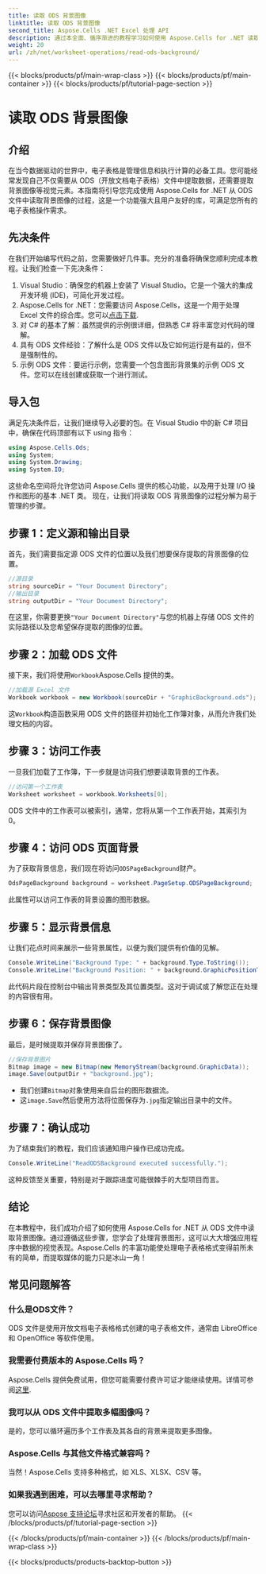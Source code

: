 ```yaml
---
title: 读取 ODS 背景图像
linktitle: 读取 ODS 背景图像
second_title: Aspose.Cells .NET Excel 处理 API
description: 通过本全面、循序渐进的教程学习如何使用 Aspose.Cells for .NET 读取 ODS 背景图像。非常适合开发人员和爱好者。
weight: 20
url: /zh/net/worksheet-operations/read-ods-background/
---
```


{{< blocks/products/pf/main-wrap-class >}}
{{< blocks/products/pf/main-container >}}
{{< blocks/products/pf/tutorial-page-section >}}

# 读取 ODS 背景图像

## 介绍
在当今数据驱动的世界中，电子表格是管理信息和执行计算的必备工具。您可能经常发现自己不仅需要从 ODS（开放文档电子表格）文件中提取数据，还需要提取背景图像等视觉元素。本指南将引导您完成使用 Aspose.Cells for .NET 从 ODS 文件中读取背景图像的过程，这是一个功能强大且用户友好的库，可满足您所有的电子表格操作需求。
## 先决条件
在我们开始编写代码之前，您需要做好几件事。充分的准备将确保您顺利完成本教程。让我们检查一下先决条件：
1. Visual Studio：确保您的机器上安装了 Visual Studio。它是一个强大的集成开发环境 (IDE)，可简化开发过程。
2.  Aspose.Cells for .NET：您需要访问 Aspose.Cells，这是一个用于处理 Excel 文件的综合库。您可以[点击下载](https://releases.aspose.com/cells/net/).
3. 对 C# 的基本了解：虽然提供的示例很详细，但熟悉 C# 将丰富您对代码的理解。
4. 具有 ODS 文件经验：了解什么是 ODS 文件以及它如何运行是有益的，但不是强制性的。
5. 示例 ODS 文件：要运行示例，您需要一个包含图形背景集的示例 ODS 文件。您可以在线创建或获取一个进行测试。
## 导入包
满足先决条件后，让我们继续导入必要的包。在 Visual Studio 中的新 C# 项目中，确保在代码顶部有以下 using 指令：
```csharp
using Aspose.Cells.Ods;
using System;
using System.Drawing;
using System.IO;
```
这些命名空间将允许您访问 Aspose.Cells 提供的核心功能，以及用于处理 I/O 操作和图形的基本 .NET 类。
现在，让我们将读取 ODS 背景图像的过程分解为易于管理的步骤。 
## 步骤 1：定义源和输出目录
首先，我们需要指定源 ODS 文件的位置以及我们想要保存提取的背景图像的位置。
```csharp
//源目录
string sourceDir = "Your Document Directory";
//输出目录
string outputDir = "Your Document Directory";
```
在这里，你需要更换`"Your Document Directory"`与您的机器上存储 ODS 文件的实际路径以及您希望保存提取的图像的位置。
## 步骤 2：加载 ODS 文件 
接下来，我们将使用`Workbook`Aspose.Cells 提供的类。
```csharp
//加载源 Excel 文件
Workbook workbook = new Workbook(sourceDir + "GraphicBackground.ods");
```
这`Workbook`构造函数采用 ODS 文件的路径并初始化工作簿对象，从而允许我们处理文档的内容。
## 步骤 3：访问工作表 
一旦我们加载了工作簿，下一步就是访问我们想要读取背景的工作表。
```csharp
//访问第一个工作表
Worksheet worksheet = workbook.Worksheets[0];
```
ODS 文件中的工作表可以被索引，通常，您将从第一个工作表开始，其索引为 0。
## 步骤 4：访问 ODS 页面背景 
为了获取背景信息，我们现在将访问`ODSPageBackground`财产。
```csharp
OdsPageBackground background = worksheet.PageSetup.ODSPageBackground;
```
此属性可以访问工作表的背景设置的图形数据。
## 步骤 5：显示背景信息
让我们花点时间来展示一些背景属性，以便为我们提供有价值的见解。
```csharp
Console.WriteLine("Background Type: " + background.Type.ToString());
Console.WriteLine("Background Position: " + background.GraphicPositionType.ToString());
```
此代码片段在控制台中输出背景类型及其位置类型。这对于调试或了解您正在处理的内容很有用。
## 步骤 6：保存背景图像 
最后，是时候提取并保存背景图像了。
```csharp
//保存背景图片
Bitmap image = new Bitmap(new MemoryStream(background.GraphicData));
image.Save(outputDir + "background.jpg");
```
- 我们创建`Bitmap`对象使用来自后台的图形数据流。
- 这`image.Save`然后使用方法将位图保存为`.jpg`指定输出目录中的文件。 
## 步骤 7：确认成功 
为了结束我们的教程，我们应该通知用户操作已成功完成。
```csharp
Console.WriteLine("ReadODSBackground executed successfully.");
```
这种反馈至关重要，特别是对于跟踪进度可能很棘手的大型项目而言。
## 结论
在本教程中，我们成功介绍了如何使用 Aspose.Cells for .NET 从 ODS 文件中读取背景图像。通过遵循这些步骤，您学会了处理背景图形，这可以大大增强应用程序中数据的视觉表现。Aspose.Cells 的丰富功能使处理电子表格格式变得前所未有的简单，而提取媒体的能力只是冰山一角！
## 常见问题解答
### 什么是ODS文件？
ODS 文件是使用开放文档电子表格格式创建的电子表格文件，通常由 LibreOffice 和 OpenOffice 等软件使用。
### 我需要付费版本的 Aspose.Cells 吗？
 Aspose.Cells 提供免费试用，但您可能需要付费许可证才能继续使用。详情可参阅[这里](https://purchase.aspose.com/buy).
### 我可以从 ODS 文件中提取多幅图像吗？
是的，您可以循环遍历多个工作表及其各自的背景来提取更多图像。
### Aspose.Cells 与其他文件格式兼容吗？
当然！Aspose.Cells 支持多种格式，如 XLS、XLSX、CSV 等。
### 如果我遇到困难，可以去哪里寻求帮助？
您可以访问[Aspose 支持论坛](https://forum.aspose.com/c/cells/9)寻求社区和开发者的帮助。
{{< /blocks/products/pf/tutorial-page-section >}}

{{< /blocks/products/pf/main-container >}}
{{< /blocks/products/pf/main-wrap-class >}}

{{< blocks/products/products-backtop-button >}}
